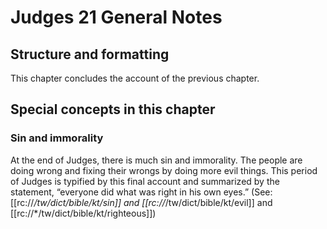 # Judges 21 General Notes
## Structure and formatting

This chapter concludes the account of the previous chapter.

## Special concepts in this chapter

### Sin and immorality

At the end of Judges, there is much sin and immorality. The people are doing wrong and fixing their wrongs by doing more evil things. This period of Judges is typified by this final account and summarized by the statement, “everyone did what was right in his own eyes.” (See: [[rc://*/tw/dict/bible/kt/sin]] and [[rc://*/tw/dict/bible/kt/evil]] and [[rc://*/tw/dict/bible/kt/righteous]])